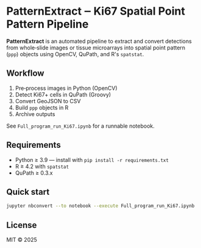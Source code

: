 # PatternExtract ‒ Ki67 Spatial Point Pattern Pipeline

**PatternExtract** is an automated pipeline to extract and convert detections from whole‑slide images or tissue microarrays into spatial point pattern (`ppp`) objects using OpenCV, QuPath, and R's `spatstat`.

## Workflow
1. Pre‑process images in Python (OpenCV)
2. Detect Ki67+ cells in QuPath (Groovy)
3. Convert GeoJSON to CSV
4. Build `ppp` objects in R
5. Archive outputs

See `Full_program_run_Ki67.ipynb` for a runnable notebook.

## Requirements
* Python ≥ 3.9 — install with `pip install -r requirements.txt`
* R ≥ 4.2 with `spatstat`
* QuPath ≥ 0.3.x

## Quick start
```bash
jupyter nbconvert --to notebook --execute Full_program_run_Ki67.ipynb
```

## License
MIT © 2025

